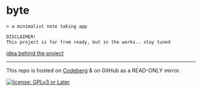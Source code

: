 # byte

``` text
> a minimalist note taking app
```

``` text
DISCLAIMER!
This project is far from ready, but in the works.. stay tuned
```

[idea behind the project](https://codeberg.org/polarhive/ideas/src/branch/main/byte.md)

---
This repo is hosted on [Codeberg](https://codeberg.org/polarhive/byte) & on GitHub as a READ-ONLY mirror.

[![license: GPLv3 or Later](https://polarhive.ml/assets/badges/gpl-3.svg)](https://www.gnu.org/licenses/gpl-3.0.txt)